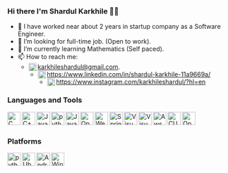 
### Hi there I'm Shardul Karkhile 👋🏼

- 🔭 I have worked near about 2 years in startup company as a Software Engineer.
- 🌱 I’m looking for full-time job. (Open to work).
- 🔭 I’m currently learning Mathematics (Self paced).
- 📫 How to reach me:
  - <img align="left" alt="C" height="18px" src="https://github.com/paulrobertlloyd/socialmediaicons/blob/main/google%2B-32x32.png"/> karkhileshardul@gmail.com.
  - <img align="left" alt="C" height="18px" src="https://github.com/paulrobertlloyd/socialmediaicons/blob/main/linkedin-32x32.png" />https://www.linkedin.com/in/shardul-karkhile-11a9669a/
  - <img align="left" alt="C" height="18px" src="https://github.com/paulrobertlloyd/socialmediaicons/blob/main/instagram-32x32.png" />https://www.instagram.com/karkhileshardul/?hl=en


### Languages and Tools

<img align="left" alt="C" height="30px" src="https://api.iconify.design/logos:c.svg" />
<img align="left" alt="C++" height="30px" src="https://api.iconify.design/logos:c-plusplus.svg" />
<img align="left" alt="Java" height="30px" src="https://api.iconify.design/logos:java.svg" />
<img align="left" alt="python" height="30px" src="https://api.iconify.design/logos:python.svg" />
<img align="left" alt="JavaScript" height="30px" src="https://api.iconify.design/logos:javascript.svg" />
<img align="left" alt="OpenGL" height="30px" src="https://api.iconify.design/logos:opengl.svg" />
<img align="left" alt="WebGL" height="30px" src="https://api.iconify.design/simple-icons:webgl.svg" />
<img align="left" alt="SpringToolSuite" height="30px" src="https://api.iconify.design/bx:bxl-spring-boot.svg" />
<img align="left" alt="VisualStudio" height="30px" src="https://api.iconify.design/logos:visual-studio-code.svg" />
<img align="left" alt="VisualStudio" height="30px" src="https://api.iconify.design/logos:visual-studio.svg" />
<img align="left" alt="Aws" height="30px" src="https://api.iconify.design/logos:aws.svg" />
<img align="left" alt="CUDA" height="30px" src="https://api.iconify.design/vscode-icons:file-type-cuda.svg" />
<img align="left" alt="OpenCL" height="30px" src="https://api.iconify.design/vscode-icons:file-type-opencl.svg" />
<br><br>

### Platforms

<img align="left" alt="python" height="30px" src="https://api.iconify.design/logos:debian.svg" />
<img align="left" alt="Ubuntu" height="30px" src="https://api.iconify.design/logos:ubuntu.svg" />
<img align="left" alt="Android" height="30px" src="https://api.iconify.design/logos:android.svg" />
<img align="left" alt="Windows" height="30px" src="https://api.iconify.design/logos:microsoft-windows.svg" />





<!--
**karkhileshardul/karkhileshardul** is a ✨ _special_ ✨ repository because its `README.md` (this file) appears on your GitHub profile.

Here are some ideas to get you started:

- 🔭 I’m currently working on ...
- 🌱 I’m currently learning ...
- 👯 I’m looking to collaborate on ...
- 🤔 I’m looking for help with ...
- 💬 Ask me about ...
- 📫 How to reach me: ...
- 😄 Pronouns: ...
- ⚡ Fun fact: ...
-->

